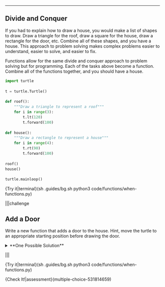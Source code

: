 ----------

## Divide and Conquer

If you had to explain how to draw a house, you would make a list of shapes to draw. Draw a triangle for the roof, draw a square for the house, draw a rectangle for the door, etc. Combine all of these shapes, and you have a house. This approach to problem solving makes complex problems easier to understand, easier to solve, and easier to fix.

Functions allow for the same divide and conquer approach to problem solving but for programming. Each of the tasks above become a function. Combine all of the functions together, and you should have a house.

```python
import turtle

t = turtle.Turtle()

def roof():
    """Draw a triangle to represent a roof"""
    for i in range(3):
        t.lt(120)
        t.forward(100)

def house():
    """Draw a rectangle to represent a house"""
    for i in range(4):
        t.rt(90)
        t.forward(100)
        
roof()
house()

turtle.mainloop()
```

{Try it|terminal}(sh .guides/bg.sh python3 code/functions/when-functions.py)

|||challenge
## Add a Door
Write a new function that adds a door to the house. Hint, move the turtle to an appropriate starting position before drawing the door.
<details><summary>**One Possible Solution**</summary>Here is one possible solution. Remember to call the function in your program.<img src=".guides/images/turtle-door.png" /></details>

|||

{Try it|terminal}(sh .guides/bg.sh python3 code/functions/when-functions.py)

{Check It!|assessment}(multiple-choice-531814659)
